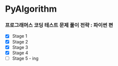 # PyAlgorithm

### 프로그래머스 코딩 테스트 문제 풀이 전략 : 파이썬 편

- [x] Stage 1
- [x] Stage 2
- [x] Stage 3
- [x] Stage 4
- [ ] Stage 5 - ing